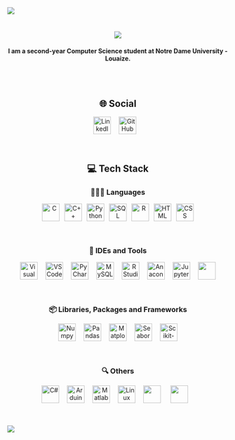 <img src="https://github.com/ayhamsbh/ayhamsbh/assets/155199728/71fdbe6a-fd47-43fb-9673-b99af62379c7">
<h1 align="center"> <img src="https://readme-typing-svg.herokuapp.com/?font=Righteous&size=35&center=true&vCenter=true&width=500&height=70&duration=4000&lines=Hi+There!+👋;+I'm+Ayham+Bouhamdan!;"/></h1>
<h4 align="center"><b>I am a second-year Computer Science student at Notre Dame University - Louaize.</b></h4>
<br><br>
<h2 align="center">🌐 Social</h2>
<p align="center">
    <a href="https://www.linkedin.com/in/ayham-s-bouhamdan-b832202a1/"><img alt="LinkedIn"width="40px"src="https://cdn.jsdelivr.net/gh/devicons/devicon/icons/linkedin/linkedin-original.svg" /></a>&ensp;&ensp;
    <a href="https://github.com/ayhamsbh"><img alt="GitHub" width="40px" src="https://github.com/user-attachments/assets/2aecb407-7b45-417f-a5ab-0719265263ba" /></a>&ensp;&ensp;
</p>
<br>
<h2 align="center">💻 Tech Stack</h2>
<h3 align="center">👨🏻‍💻 Languages</h3>
<p align="center">
    <img alt="C" width="40px" src="https://cdn.jsdelivr.net/gh/devicons/devicon@latest/icons/c/c-original.svg" />&ensp;
    <img alt="C++" width="40px" src="https://cdn.jsdelivr.net/gh/devicons/devicon@latest/icons/cplusplus/cplusplus-original.svg" />&ensp;
    <a href="https://www.python.org/" target="_blank"><img alt="Python" width="40px" src="https://cdn.jsdelivr.net/gh/devicons/devicon@latest/icons/python/python-original.svg" /></a>&ensp;
    <img alt="SQL" width="40px" src="https://cdn.jsdelivr.net/gh/devicons/devicon@latest/icons/azuresqldatabase/azuresqldatabase-original.svg" />&ensp;
    <a href="https://www.r-project.org/" target="_blank"><img alt="R" width="40px" src="https://cdn.jsdelivr.net/gh/devicons/devicon@latest/icons/r/r-original.svg" /></a>&ensp;
    <img alt="HTML" width="40px" src="https://cdn.jsdelivr.net/gh/devicons/devicon@latest/icons/html5/html5-original.svg" />&ensp;
    <img alt="CSS" width="40px" src="https://cdn.jsdelivr.net/gh/devicons/devicon@latest/icons/css3/css3-original.svg" />
</p><br>

<h3 align="center">🧰 IDEs and Tools</h3>
<p align="center">
    <a href="https://visualstudio.microsoft.com/"><img alt="Visual Studio" width="40px" src="https://cdn.jsdelivr.net/gh/devicons/devicon@latest/icons/visualstudio/visualstudio-original.svg" /></a>&ensp;&ensp;
    <a href="https://code.visualstudio.com/"><img alt="VS Code" width="40px" src="https://cdn.jsdelivr.net/gh/devicons/devicon@latest/icons/vscode/vscode-original.svg" /></a>&ensp;&ensp;
    <img alt="PyCharm" width="40px" src="https://cdn.jsdelivr.net/gh/devicons/devicon@latest/icons/pycharm/pycharm-original.svg" />&ensp;&ensp;
    <a href="https://www.mysql.com/"><img alt="MySQL" width="40px" src="https://cdn.jsdelivr.net/gh/devicons/devicon@latest/icons/mysql/mysql-original.svg" /></a>&ensp;&ensp;
    <a href="https://posit.co/downloads/"><img alt="R Studio" width="40px" src="https://cdn.jsdelivr.net/gh/devicons/devicon@latest/icons/rstudio/rstudio-original.svg" /></a>&ensp;&ensp;
    <img alt="Anaconda" width="40px" src="https://cdn.jsdelivr.net/gh/devicons/devicon@latest/icons/anaconda/anaconda-original.svg" />&ensp;&ensp;
    <img alt="Jupyter Notebook" width="40px" src="https://cdn.jsdelivr.net/gh/devicons/devicon@latest/icons/jupyter/jupyter-original.svg" />&ensp;&ensp;
    <img width="40px" src="https://cdn.jsdelivr.net/gh/devicons/devicon@latest/icons/canva/canva-original.svg" />
    </p><br>

<h3 align="center">📦 Libraries, Packages and Frameworks</h3>
<p align="center">
    <img alt="Numpy" width="40px" src="https://cdn.jsdelivr.net/gh/devicons/devicon@latest/icons/numpy/numpy-original.svg" />&ensp;&ensp;
    <img alt="Pandas" width="40px" src="https://cdn.jsdelivr.net/gh/devicons/devicon@latest/icons/pandas/pandas-original.svg" />&ensp;&ensp;
    <img alt="Matplotlib" width="40px" src="https://cdn.jsdelivr.net/gh/devicons/devicon@latest/icons/matplotlib/matplotlib-original.svg" />&ensp;&ensp;
    <img alt="Seaborn" width="40px" src="https://github.com/user-attachments/assets/d4718fd5-315a-4202-9b29-774bda07f072" />&ensp;&ensp;
    <img alt="Scikit-Learn" width="40px" src="https://cdn.jsdelivr.net/gh/devicons/devicon@latest/icons/scikitlearn/scikitlearn-original.svg" />
</p><br>

<h3 align="center">🔍 Others</h3>
<p align="center">
    <a href="https://www.w3schools.com/cs/index.php#:~:text=C%23%20(C%2DSharp)%20is,Start%20learning%20C%23%20now%20%C2%BB"><img alt="C#" width="40px" src="https://cdn.jsdelivr.net/gh/devicons/devicon@latest/icons/csharp/csharp-original.svg" /></a>&ensp;&ensp;
    <a href="https://www.arduino.cc/"><img alt="Arduino" width="40px" src="https://cdn.jsdelivr.net/gh/devicons/devicon@latest/icons/arduino/arduino-original.svg" /></a>&ensp;&ensp;
    <a href="https://www.mathworks.com/products/matlab.html"><img alt="Matlab" width="40px" src="https://cdn.jsdelivr.net/gh/devicons/devicon@latest/icons/matlab/matlab-original.svg" /></a>&ensp;&ensp;
    <img alt="Linux" width="40px" src="https://cdn.jsdelivr.net/gh/devicons/devicon/icons/linux/linux-original.svg" />&ensp;&ensp;
    <img width="40px" src="https://github.com/user-attachments/assets/62fb27ea-453b-47ba-a7e7-ce36646887c3" /> &ensp;&ensp;
    <img width="40px" src="https://cdn.jsdelivr.net/gh/devicons/devicon@latest/icons/unix/unix-original.svg" />&ensp;&ensp;
</p>
<br><br>

<img src="https://github.com/ayhamsbh/ayhamsbh/assets/155199728/71fdbe6a-fd47-43fb-9673-b99af62379c7">
